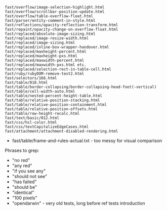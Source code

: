 ```
fast/overflow/image-selection-highlight.html
fast/overflow/scrollbar-position-update.html
fast/overflow/table-overflow-float.html
fast/parser/entity-comment-in-style.html
fast/reflections/opacity-reflection-transform.html
fast/repaint/opacity-change-on-overflow-float.html
fast/replaced/absolute-image-sizing.html
fast/replaced/image-resize-width.html
fast/replaced/image-sizing.html
fast/replaced/inline-box-wrapper-handover.html
fast/replaced/maxheight-percent.html
fast/replaced/maxheight-pxs.html
fast/replaced/maxwidth-percent.html
fast/replaced/maxwidth-pxs.html etc.
fast/replaced/selection-rect-in-table-cell.html
fast/ruby/rubyDOM-remove-text2.html
fast/selectors/168.html
fast/table/018.html
fast/table/border-collapsing/border-collapsing-head-foot(-vertical)
fast/table/cell-width-auto.html
fast/table/nested-percent-height-table.html
fast/table/relative-position-stacking.html
fast/table/relative-position-containment.html
fast/table/relative-position-offsets.html
fast/table/row-height-recalc.html
fast/text/basic/012.html
fast/css/hsl-color.html
fast/css/textCapitalizeEdgeCases.html
fast/attachment/attachment-disabled-rendering.html
```

* fast/table/frame-and-rules-actual.txt - too messy for visual comparison

Phrases to grep:

* "no red"
* "any red"
* "if you see any"
* "should not see"
* "has failed"
* "should be"
* "identical"
* "100 pixels"
* "opendarwin" - very old tests, long before ref tests introduction